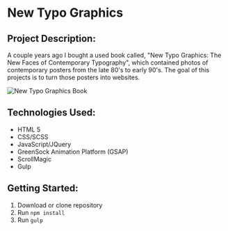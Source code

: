 # New Typo Graphics

## Project Description:
A couple years ago I bought a used book called, "New Typo Graphics: The New Faces of Contemporary Typography", which contained photos of contemporary posters from the late 80's to early 90's. The goal of this projects is to turn those posters into websites. 

![New Typo Graphics Book](https://pictures.abebooks.com/isbn/9784938586430-us.jpg "New Typo Graphics: The New Faces of Contemporary Typography")

## Technologies Used:
- HTML 5
- CSS/SCSS
- JavaScript/JQuery
- GreenSock Animation Platform (GSAP)
- ScrollMagic
- Gulp

## Getting Started:
1. Download or clone repository
2. Run `npm install`
3. Run `gulp`
